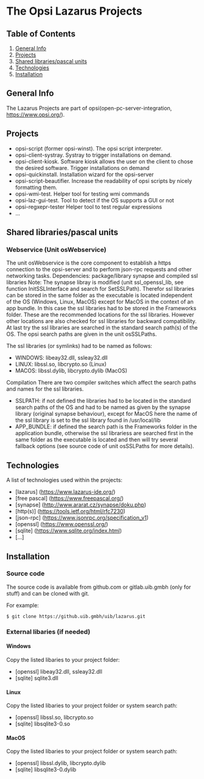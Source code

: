 # The Opsi Lazarus Projects

## Table of Contents
1. [General Info](#general-info)
2. [Projects](#projects)
3. [Shared libraries/pascal units](#shared-libraries)
4. [Technologies](#technologies)
5. [Installation](#installation)

## General Info
The Lazarus Projects are part of opsi(open-pc-server-integration, https://www.opsi.org/). 

## Projects
* opsi-script (former opsi-winst). The opsi script interpreter.
* opsi-client-systray. Systray to trigger installations on demand.
* opsi-client-kiosk. Software kiosk allows the user on the client to chose the desired software. Trigger installations on demand 
* opsi-quickinstall. Installation wizard for the opsi-server
* opsi-script-beautifier. Increase the readability of opsi scripts by nicely formatting them. 
* opsi-wmi-test. Helper tool for testing wmi commands
* opsi-laz-gui-test. Tool to detect if the OS supports a GUI or not
* opsi-regxepr-tester Helper tool to test regular expressions
* ...

## Shared libraries/pascal units

### Webservice (Unit osWebservice)
The unit osWebservice is the core component to establish a https connection to the opsi-server 
and to perform json-rpc requests and other networking tasks. 
Dependencies: package/library synapse and compiled ssl libraries
Note: The synapse libray is modified (unit ssl_openssl_lib, see function InitSSLInterface and search for SetSSLPath). 
Therefor ssl libraries can be stored in the same folder as the executable is located 
independent of the OS (Windows, Linux, MacOS) except for MacOS in the context of an app bundle. In this case 
the ssl libraries had to be stored in the Frameworks folder. These are the recommended locations for the ssl libraries. 
However other locations are also checked for ssl libraries for backward compatibility. At last try the ssl libraries 
are searched in the standard search path(s) of the OS. The opsi search paths are given in the unit osSSLPaths. 

The ssl libraries (or symlinks) had to be named as follows: 
* WINDOWS: libeay32.dll, ssleay32.dll
* LINUX: libssl.so, libcrypto.so (Linux)
* MACOS: libssl.dylib, libcrypto.dylib (MacOS)

Compilation 
There are two compiler switches which affect the search paths and names for the ssl libraries.
* SSLPATH: if not defined the libraries had to be located in the standard search paths of the OS and had to be named as 
given by the synapse library (original synapse behaviour), except for MacOS here the name of the ssl library is set to 
the ssl library found in /usr/local/lib
* APP_BUNDLE: if defined the search path is the Frameworks folder in the application bundle, otherwise the ssl librariess 
are searched first in the same folder as the executable is located and then will try several fallback options (see source
code of unit osSSLPaths for more details). 


## Technologies
A list of technologies used within the projects:
* [lazarus] (https://www.lazarus-ide.org/)
* [free pascal] (https://www.freepascal.org/)
* [synapse] (http://www.ararat.cz/synapse/doku.php)
* [http(s)] (https://tools.ietf.org/html/rfc7230)
* [json-rpc] (https://www.jsonrpc.org/specification_v1)
* [openssl] (https://www.openssl.org/)
* [sqlite] (https://www.sqlite.org/index.html)
* [...]

## Installation

### Source code
The source code is available from github.com or gitlab.uib.gmbh (only for stuff) and can be cloned with git.

For example: 
```
$ git clone https://github.uib.gmbh/uib/lazarus.git
```

### External libaries (if needed)

#### Windows

Copy the listed libaries to your project folder: 
* [openssl] libeay32.dll, ssleay32.dll
* [sqlite] sqlite3.dll

#### Linux

Copy the listed libaries to your project folder or system search path: 
* [openssl] libssl.so, libcrypto.so
* [sqlite] libsqlite3-0.so

#### MacOS

Copy the listed libaries to your project folder or system search path: 
* [openssl] libssl.dylib, libcrypto.dylib
* [sqlite] libsqlite3-0.dylib



